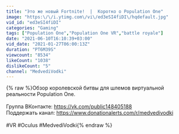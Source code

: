 ```yaml
---
title: "Это же новый Fortnite!  |  Коротко о Population One"
image: "https:\/\/i.ytimg.com\/vi\/ed3eSI4fiDI\/hqdefault.jpg"
vid_id: "ed3eSI4fiDI"
categories: "Gaming"
tags: ["Population One","Population One VR","battle royale"]
date: "2021-06-10T16:10:39+03:00"
vid_date: "2021-01-27T06:00:13Z"
duration: "PT6M39S"
viewcount: "8534"
likeCount: "1038"
dislikeCount: "5"
channel: "MedvediVodki"
---
```

{% raw %}Обзор королевской битвы для шлемов виртуальной реальности Population One.<br /><br />Группа ВКонтакте: <a rel="nofollow" target="blank" href="https://vk.com/public148405188">https://vk.com/public148405188</a><br />Поддержать канал: <a rel="nofollow" target="blank" href="https://www.donationalerts.com/r/medvedivodki">https://www.donationalerts.com/r/medvedivodki</a><br /><br />#VR #Oculus #MedvediVodki{% endraw %}

